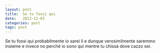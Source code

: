 ```yaml
---
layout: post
title:  Se tu fossi qui
date:   2012-12-03
categories: post
tags: post
---
```

Se tu fossi qui
probabilmente io sarei lì
e dunque verosimilmente saremmo insieme
e invece no
perché io sono qui
mentre tu
chissà dove cazzo sei.